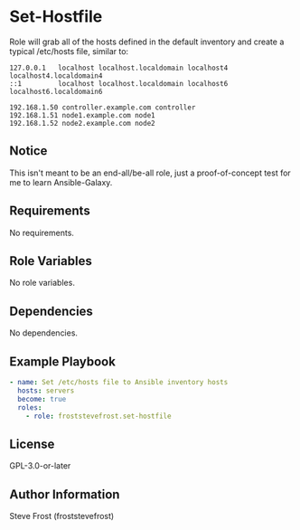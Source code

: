 Set-Hostfile
=========

Role will grab all of the hosts defined in the default inventory and create a typical /etc/hosts file, similar to:

```
127.0.0.1   localhost localhost.localdomain localhost4 localhost4.localdomain4
::1         localhost localhost.localdomain localhost6 localhost6.localdomain6

192.168.1.50 controller.example.com controller
192.168.1.51 node1.example.com node1
192.168.1.52 node2.example.com node2
```

Notice
------

This isn't meant to be an end-all/be-all role, just a proof-of-concept test for me to learn Ansible-Galaxy.


Requirements
------------

No requirements.

Role Variables
--------------

No role variables.


Dependencies
------------

No dependencies.

Example Playbook
----------------

```yaml
- name: Set /etc/hosts file to Ansible inventory hosts
  hosts: servers
  become: true
  roles:
    - role: froststevefrost.set-hostfile 
```
License
-------

GPL-3.0-or-later

Author Information
------------------

Steve Frost (froststevefrost)

